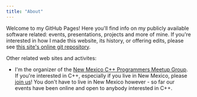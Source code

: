 ```yaml
---
title: "About"
---
```


Welcome to my GitHub Pages!
Here you'll find info on my publicly available software related: events, presentations, projects and more of mine.
If you're interested in how I made this website, its history, or offering edits, please see [this site's online git repository](https://github.com/louis-langholtz/louis-langholtz.github.io).

Other related web sites and activites:
- I'm the organizer of the [New Mexico C++ Programmers Meetup Group](https://www.meetup.com/new-mexico-cpp-programmers). If you're interested in C++, especially if you live in New Mexico, please [join us](https://www.meetup.com/new-mexico-cpp-programmers/join/)! You don't have to live in New Mexico however - so far our events have been online and open to anybody interested in C++.
